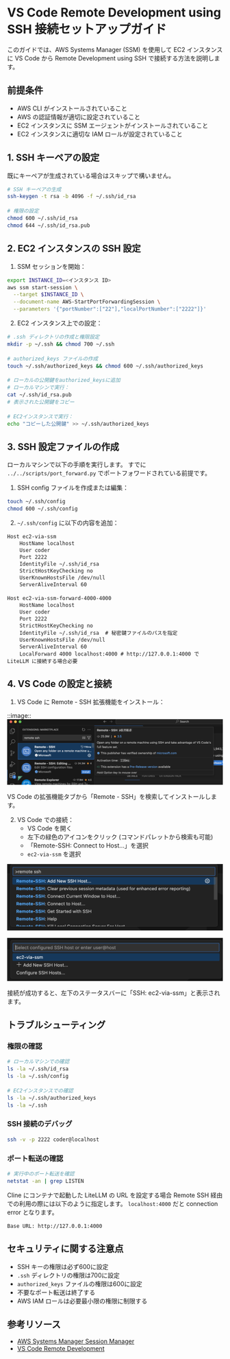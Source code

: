 # VS Code Remote Development using SSH 接続セットアップガイド

このガイドでは、AWS Systems Manager (SSM) を使用して EC2 インスタンスに VS Code から Remote Development using SSH で接続する方法を説明します。

## 前提条件

- AWS CLI がインストールされていること
- AWS の認証情報が適切に設定されていること
- EC2 インスタンスに SSM エージェントがインストールされていること
- EC2 インスタンスに適切な IAM ロールが設定されていること

## 1. SSH キーペアの設定

既にキーペアが生成されている場合はスキップで構いません。

```bash
# SSH キーペアの生成
ssh-keygen -t rsa -b 4096 -f ~/.ssh/id_rsa

# 権限の設定
chmod 600 ~/.ssh/id_rsa
chmod 644 ~/.ssh/id_rsa.pub
```

## 2. EC2 インスタンスの SSH 設定

1. SSM セッションを開始：
```bash
export INSTANCE_ID=<インスタンス ID>
aws ssm start-session \
  --target $INSTANCE_ID \
  --document-name AWS-StartPortForwardingSession \
  --parameters '{"portNumber":["22"],"localPortNumber":["2222"]}'
```

2. EC2 インスタンス上での設定：
```bash
# .ssh ディレクトリの作成と権限設定
mkdir -p ~/.ssh && chmod 700 ~/.ssh

# authorized_keys ファイルの作成
touch ~/.ssh/authorized_keys && chmod 600 ~/.ssh/authorized_keys

# ローカルの公開鍵をauthorized_keysに追加
# ローカルマシンで実行：
cat ~/.ssh/id_rsa.pub
# 表示された公開鍵をコピー

# EC2インスタンスで実行：
echo "コピーした公開鍵" >> ~/.ssh/authorized_keys
```

## 3. SSH 設定ファイルの作成

ローカルマシンで以下の手順を実行します。
すでに `../../scripts/port_forward.py` でポートフォワードされている前提です。

1. SSH config ファイルを作成または編集：
```bash
touch ~/.ssh/config
chmod 600 ~/.ssh/config
```

2. `~/.ssh/config` に以下の内容を追加：

```
Host ec2-via-ssm
    HostName localhost
    User coder
    Port 2222
    IdentityFile ~/.ssh/id_rsa
    StrictHostKeyChecking no
    UserKnownHostsFile /dev/null
    ServerAliveInterval 60

Host ec2-via-ssm-forward-4000-4000
    HostName localhost
    User coder
    Port 2222
    StrictHostKeyChecking no
    IdentityFile ~/.ssh/id_rsa  # 秘密鍵ファイルのパスを指定
    UserKnownHostsFile /dev/null
    ServerAliveInterval 60
    LocalForward 4000 localhost:4000 # http://127.0.0.1:4000 で LiteLLM に接続する場合必要
```

## 4. VS Code の設定と接続

1. VS Code に Remote - SSH 拡張機能をインストール：

::image::
![VS Code Remote SSH拡張機能のインストール](./images/vscode-extension.png)

VS Code の拡張機能タブから「Remote - SSH」を検索してインストールします。

2. VS Code での接続：
   - VS Code を開く
   - 左下の緑色のアイコンをクリック (コマンドパレットから検索も可能)
   - 「Remote-SSH: Connect to Host...」を選択
   - `ec2-via-ssm` を選択

![VS Code Remote SSH 接続 1](./images/vscode-connect-1.png)

![VS Code Remote SSH 接続 2](./images/vscode-connect-2.png)

接続が成功すると、左下のステータスバーに「SSH: ec2-via-ssm」と表示されます。

## トラブルシューティング

### 権限の確認
```bash
# ローカルマシンでの確認
ls -la ~/.ssh/id_rsa
ls -la ~/.ssh/config

# EC2インスタンスでの確認
ls -la ~/.ssh/authorized_keys
ls -la ~/.ssh
```

### SSH 接続のデバッグ
```bash
ssh -v -p 2222 coder@localhost
```

### ポート転送の確認
```bash
# 実行中のポート転送を確認
netstat -an | grep LISTEN
```


Cline にコンテナで起動した LiteLLM の URL を設定する場合 Remote SSH 経由での利用の際には以下のように指定します。
`localhost:4000` だと connection error となります。

```
Base URL: http://127.0.0.1:4000
```

## セキュリティに関する注意点

- SSH キーの権限は必ず600に設定
- `.ssh` ディレクトリの権限は700に設定
- `authorized_keys` ファイルの権限は600に設定
- 不要なポート転送は終了する
- AWS IAM ロールは必要最小限の権限に制限する

## 参考リソース

- [AWS Systems Manager Session Manager](https://docs.aws.amazon.com/systems-manager/latest/userguide/session-manager.html)
- [VS Code Remote Development](https://code.visualstudio.com/docs/remote/remote-overview)